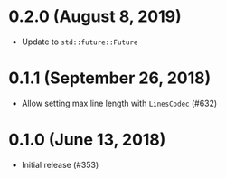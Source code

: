 # 0.2.0 (August 8, 2019)

* Update to `std::future::Future`

# 0.1.1 (September 26, 2018)

* Allow setting max line length with `LinesCodec` (#632)

# 0.1.0 (June 13, 2018)

* Initial release (#353)
